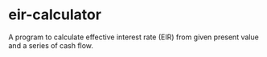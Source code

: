 eir-calculator
==============

A program to calculate effective interest rate (EIR) from given present value and a series of cash flow.